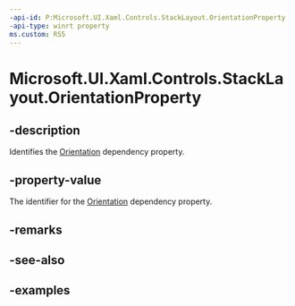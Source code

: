 ```yaml
---
-api-id: P:Microsoft.UI.Xaml.Controls.StackLayout.OrientationProperty
-api-type: winrt property
ms.custom: RS5
---
```


<!-- Property syntax.
public DependencyProperty OrientationProperty { get; }
-->

# Microsoft.UI.Xaml.Controls.StackLayout.OrientationProperty

## -description

Identifies the [Orientation](stacklayout_orientation.md) dependency property.

## -property-value

The identifier for the [Orientation](stacklayout_orientation.md) dependency property.

## -remarks

## -see-also

## -examples

